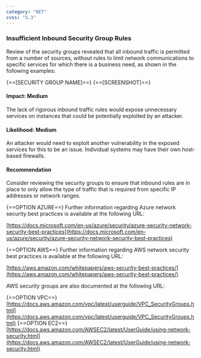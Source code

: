 ```yaml
---
category: "NET"
cvss: "5.3"
---
```

### Insufficient Inbound Security Group Rules
Review of the security groups revealed that all inbound traffic is permitted from a number of sources, without rules to limit network communications to specific services for which there is a business need, as shown in the following examples:

{==[SECURITY  GROUP NAME]==}
{==[SCREENSHOT]==}
#### Impact: Medium
The lack of rigorous inbound traffic rules would expose unnecessary services on instances that could be potentially exploited by an attacker.
#### Likelihood: Medium
An attacker would need to exploit another vulnerability in the exposed services for this to be an issue. Individual systems may have their own host-based firewalls.
#### Recommendation
Consider reviewing the security groups to ensure that inbound rules are in place to only allow the type of traffic that is required from specific IP addresses or network ranges.

{==OPTION AZURE==} Further information regarding Azure network security best practices is available at the following URL:

[https://docs.microsoft.com/en-us/azure/security/azure-security-network-security-best-practices](https://docs.microsoft.com/en-us/azure/security/azure-security-network-security-best-practices)

{==OPTION AWS==} Further information regarding AWS network security best practices is available at the following URL:

[https://aws.amazon.com/whitepapers/aws-security-best-practices/](https://aws.amazon.com/whitepapers/aws-security-best-practices/)

AWS security groups are also documented at the following URL:

{==OPTION VPC==}[https://docs.aws.amazon.com/vpc/latest/userguide/VPC_SecurityGroups.html](https://docs.aws.amazon.com/vpc/latest/userguide/VPC_SecurityGroups.html)
{==OPTION EC2==}[https://docs.aws.amazon.com/AWSEC2/latest/UserGuide/using-network-security.html](https://docs.aws.amazon.com/AWSEC2/latest/UserGuide/using-network-security.html)
